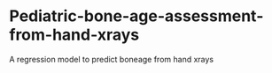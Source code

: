 # Pediatric-bone-age-assessment-from-hand-xrays
A regression model to predict boneage from hand xrays
